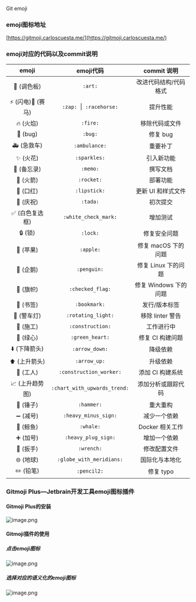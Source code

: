 Git emoji
<a name="r7KnD"></a>
### emoji图标地址
[https://gitmoji.carloscuesta.me/](https://gitmoji.carloscuesta.me/)
<a name="7hmbl"></a>
### emoji对应的代码以及commit说明
| **emoji** | **emoji代码** | **commit 说明** |
| :---: | :---: | :---: |
| 🎨 (调色板) | `:art:` | 改进代码结构/代码格式 |
| ⚡ (闪电)🐎 (赛马) | `:zap:`  &#124;  `:racehorse:` | 提升性能 |
| 🔥 (火焰) | `:fire:` | 移除代码或文件 |
| 🐛 (bug) | `:bug:` | 修复 bug |
| 🚑 (急救车) | `:ambulance:` | 重要补丁 |
| ✨ (火花) | `:sparkles:` | 引入新功能 |
| 📝 (备忘录) | `:memo:` | 撰写文档 |
| 🚀 (火箭) | `:rocket:` | 部署功能 |
| 💄 (口红) | `:lipstick:` | 更新 UI 和样式文件 |
| 🎉 (庆祝) | `:tada:` | 初次提交 |
| ✅ (白色复选框) | `:white_check_mark:` | 增加测试 |
| 🔒 (锁) | `:lock:` | 修复安全问题 |
| 🍎 (苹果) | `:apple:` | 修复 macOS 下的问题 |
| 🐧 (企鹅) | `:penguin:` | 修复 Linux 下的问题 |
| 🏁 (旗帜) | `:checked_flag:` | 修复 Windows 下的问题 |
| 🔖 (书签) | `:bookmark:` | 发行/版本标签 |
| 🚨 (警车灯) | `:rotating_light:` | 移除 linter 警告 |
| 🚧 (施工) | `:construction:` | 工作进行中 |
| 💚 (绿心) | `:green_heart:` | 修复 CI 构建问题 |
| ⬇️ (下降箭头) | `:arrow_down:` | 降级依赖 |
| ⬆️ (上升箭头) | `:arrow_up:` | 升级依赖 |
| 👷 (工人) | `:construction_worker:` | 添加 CI 构建系统 |
| 📈 (上升趋势图) | `:chart_with_upwards_trend:` | 添加分析或跟踪代码 |
| 🔨 (锤子) | `:hammer:` | 重大重构 |
| ➖ (减号) | `:heavy_minus_sign:` | 减少一个依赖 |
| 🐳 (鲸鱼) | `:whale:` | Docker 相关工作 |
| ➕ (加号) | `:heavy_plug_sign:` | 增加一个依赖 |
| 🔧 (扳手) | `:wrench:` | 修改配置文件 |
| 🌐 (地球) | `:globe_with_meridians:` | 国际化与本地化 |
| ✏️ (铅笔) | `:pencil2:` | 修复 typo |

<a name="CWUdi"></a>
### Gitmoji Plus—Jetbrain开发工具emoji图标插件
<a name="t5VED"></a>
#### Gitmoji Plus的安装
![image.png](https://cdn.nlark.com/yuque/0/2021/png/396745/1611929614141-bc78fff6-2fde-4336-ab6f-9f66dfd390c6.png#align=left&display=inline&height=663&originHeight=1989&originWidth=2558&size=291121&status=done&style=none&width=852.6666666666666)
<a name="jg21E"></a>
#### Gitmoji插件的使用
<a name="zUb43"></a>
##### 点击emoji图标
![image.png](https://cdn.nlark.com/yuque/0/2021/png/396745/1611929840026-c924098a-a6c9-4b4e-ae17-47ae2d2f3dfe.png#align=left&display=inline&height=679&originHeight=2036&originWidth=2318&size=339648&status=done&style=none&width=772.6666666666666)
<a name="2f4Ck"></a>
##### 选择对应的语义化的emoji图标
![image.png](https://cdn.nlark.com/yuque/0/2021/png/396745/1611929878318-0b9c2e2a-2043-4dd0-af44-3858022846be.png#align=left&display=inline&height=679&originHeight=2036&originWidth=2318&size=374902&status=done&style=none&width=772.6666666666666)
